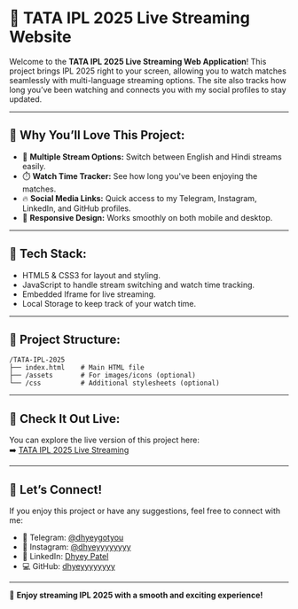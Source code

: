 # 🏏 TATA IPL 2025 Live Streaming Website

Welcome to the **TATA IPL 2025 Live Streaming Web Application**! This project brings IPL 2025 right to your screen, allowing you to watch matches seamlessly with multi-language streaming options. The site also tracks how long you’ve been watching and connects you with my social profiles to stay updated.

---

## 🎯 **Why You’ll Love This Project:**
- 📡 **Multiple Stream Options:** Switch between English and Hindi streams easily.
- ⏱️ **Watch Time Tracker:** See how long you've been enjoying the matches.
- 🔥 **Social Media Links:** Quick access to my Telegram, Instagram, LinkedIn, and GitHub profiles.
- 🎨 **Responsive Design:** Works smoothly on both mobile and desktop.

---

## 🚀 **Tech Stack:**
- HTML5 & CSS3 for layout and styling.
- JavaScript to handle stream switching and watch time tracking.
- Embedded Iframe for live streaming.
- Local Storage to keep track of your watch time.

---

## 📂 **Project Structure:**
```
/TATA-IPL-2025
├── index.html    # Main HTML file
├── /assets       # For images/icons (optional)
└── /css          # Additional stylesheets (optional)
```

---

## 🔗 **Check It Out Live:**
You can explore the live version of this project here:  
➡️ [TATA IPL 2025 Live Streaming](https://dhyeyyyyyyyy.github.io/IPL2025/)

---

## 📢 **Let’s Connect!**
If you enjoy this project or have any suggestions, feel free to connect with me:
- 📣 Telegram: [@dhyeygotyou](https://t.me/dhyeygotyou)
- 📸 Instagram: [@dhyeyyyyyyyy](https://www.instagram.com/dhyeyyyyyyyy)
- 💼 LinkedIn: [Dhyey Patel](https://www.linkedin.com/in/dhyeypatel29)
- 💻 GitHub: [dhyeyyyyyyyy](https://github.com/dhyeyyyyyyyy)

---

🎉 **Enjoy streaming IPL 2025 with a smooth and exciting experience!**
